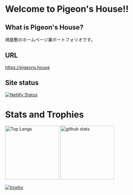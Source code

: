 # Welcome to Pigeon's House!!
## What is Pigeon's House?
鳩屋敷のホームページ兼ポートフォリオです。

## URL
https://pigeons.house

## Site status
[![Netlify Status](https://api.netlify.com/api/v1/badges/4b74d222-0b56-428b-b44c-10d0ec25f399/deploy-status)](https://app.netlify.com/sites/kind-galileo-e02626/deploys)

# Stats and Trophies

<p align="left"> 
  <img alt="Top Langs" height="175px" src="https://github-readme-stats.vercel.app/api/top-langs/?username=PigeonsHouse&layout=compact&count_private=true&show_icons=true&theme=onedark&langs_count=8" />
  <img alt="github stats" height="175px" src="https://github-readme-stats.vercel.app/api?username=PigeonsHouse&count_private=true&show_icons=true&show_icons=true&theme=onedark" />
</p>

[![trophy](https://github-profile-trophy.vercel.app/?username=PigeonsHouse&theme=onedark&column=7
)](https://github.com/ryo-ma/github-profile-trophy)
